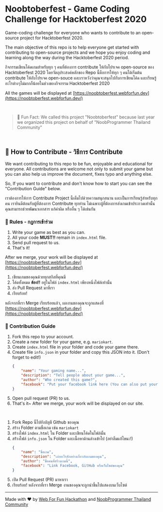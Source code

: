 # Noobtoberfest - Game Coding Challenge for Hacktoberfest 2020
Game-coding challenge for everyone who wants to contribute to an open-source project for Hacktoberfest 2020.

The main objective of this repo is to help everyone get started with contributing to open-source projects and we hope you enjoy coding and learning along the way during the Hacktoberfest 2020 period.

กิจกรรมเขียนโค้ดเกมสำหรับทุก ๆ คนที่ต้องการ contribute ให้กับโปรเจค open-source ของ Hacktoberfest 2020 โดยวัตถุประสงค์หลักของ Repo นี้คือการให้ทุก ๆ คนได้เริ่มต้น contribute ให้กับโปรเจค open-souce และเราหวังว่าคุณจะสนุกไปกับการเขียนโค้ด และเรียนรู้อะไรต่างๆไม่มากก็น้อยในช่วงของกิจกรรม Hacktoberfest 2020

All the games will be displayed at [https://noobtoberfest.webforfun.dev](https://noobtoberfest.webforfun.dev/)

&nbsp;
> 🤪 Fun Fact: We called this project "Noobtoberfest" because last year we organized this project on behalf of "NoobProgrammer Thailand Community"

&nbsp;
## 🤝 How to Contribute - วิธีการ Contribute
We want contributing to this repo to be fun, enjoyable and educational for everyone. All contributions are welcome not only to submit your game but you can also help us improve the document, fixes typo and anything else.

So, If you want to contribute and don't know how to start you can see the "Contribution Guide" below.

เราต้องการให้การ Contribute Project นี้เต็มไปด้วยความสนุกสนาน และเป็นการเรียนรู้สำหรับทุกคน เรายินดีต้อนรับผู้ที่ต้องการ Contribute ทุกท่าน ไม่เฉพาะผู้ที่ต้องการส่งเกมเข้าประกวดเท่านั้น คุณสามารถช่วยพัฒนาเอกสาร แก้คำผิด หรืออื่น ๆ ได้เช่นกัน

### 📝 Rules - กฎการเข้าร่วม

1. Write your game as best as you can.
2. All your code **MUST!!** remain in `index.html` file.
3. Send pull request to us.
4. That's it!

After we merge, your work will be displayed at [https://noobtoberfest.webforfun.dev](https://noobtoberfest.webforfun.dev/)

1. เขียนเกมของคุณด้วยทุกสกิลที่คุณมี
2. โค้ดทั้งหมด **ต้อง!!** อยู่ในไฟล์ `index.html` เพียงหนึ่งไฟล์เท่านั้น
3. ส่ง Pull Request มาที่เรา
4. เรียบร้อย!

หลังจากที่เรา Merge เรียบร้อยแล้ว, ผลงานของคุณจะถูกแสดงที่ [https://noobtoberfest.webforfun.dev](https://noobtoberfest.webforfun.dev/)

### 🤖 ‍Contribution Guide
1. Fork this repo to your account.
2. Create a new folder for your game, e.g. `mariokart`.
3. Create `index.html` file in your folder and code your game there.
4. Create file `info.json` in your folder and copy this JSON into it. (Don't forget to edit!)
	```json
	{
		"name": "Your gaming name...",
		"description": "Tell people about your game...",
		"author": "Who created this game?",
		"facebook": "Put your facebook link here (You can also put your website or Github link instead)"
	}
	```
5. Open pull request (PR) to us.
6. That's it~ After we merge, your work will be displayed on our site.

&nbsp;
1. Fork Repo นี้ไปยังบัญชี Github ของคุณ
2. สร้าง Folder ตามชื่อเกม เช่น `mariokart`
3. สร้างไฟล์ `index.html` ใน Folder และเขียนโค้ดในไฟล์นั้น
4. สร้่างไฟล์ `info.json` ใน Folder และเนื้อหาด้านล่างเข้าไป (อย่าลืมแก้ไขนะ!)
	```json
	{
		"name": "ชื่อเกม",
		"description": "เล่าอะไรสักอย่างเกี่ยวกับเกมของคุณ",
		"author": "ชื่อคนที่สร้างเกมนี้",
		"facebook": "Link Facebook, GitHub หรือเว็บไซต์ของคุณ"
	}
	```
5. เปิด Pull Request (PR) มาหาเรา
6. เรียบร้อย! หลังจากที่เรา Merge งานของคุณจะถูกนำขึ้นไปแสดงบนเว็บไซต์
---

Made with ❤️ by [Web For Fun Hackathon](https://webforfun.dev/) and [NoobProgrammer Thailand Community](https://www.facebook.com/groups/noobprogrammer/)
